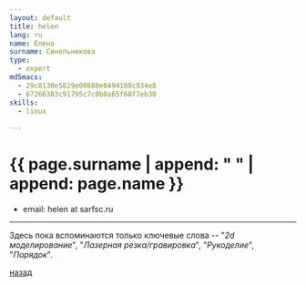 ```yaml
---
layout: default
title: helen
lang: ru
name: Елена
surname: Синельникова
type: 
  - expert
md5macs:
  - 29c8130e5829e00880e0494108c934e8
  - 67266383c91795c7c0b0a65f68f7eb30
skills:
  - linux
  
---
```


# [](#header-1) {{ page.surname | append: " " | append: page.name }}

* email: helen at sarfsc.ru

_________

Здесь пока вспоминаются только ключевые слова --
"*2d моделирование*", "*Лазерная резка/гравировка*", "*Рукоделие*", "*Порядок*".

[назад](../experts/)

